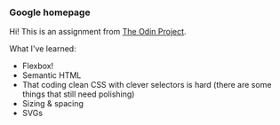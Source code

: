 ### Google homepage
Hi! This is an assignment from [The Odin Project](https://www.theodinproject.com/).

What I've learned:
* Flexbox!
* Semantic HTML
* That coding clean CSS with clever selectors is hard (there are some things that still need polishing)
* Sizing & spacing
* SVGs
